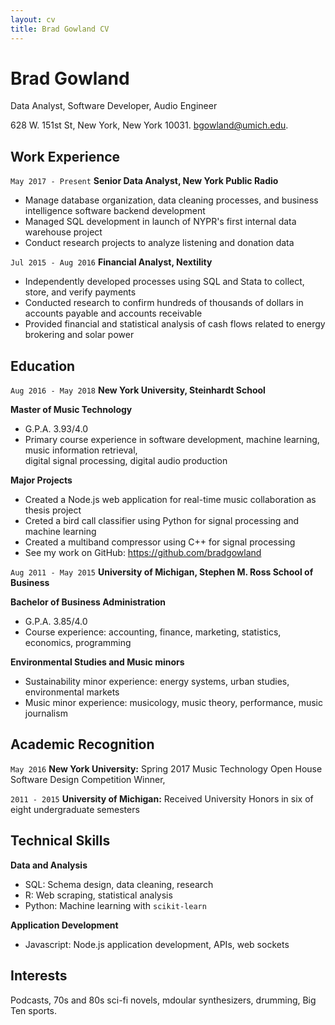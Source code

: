 ```yaml
---
layout: cv
title: Brad Gowland CV
---
```

# Brad Gowland
Data Analyst, Software Developer, Audio Engineer

628 W. 151st St,
New York, New York 10031. bgowland@umich.edu.

## Work Experience

`May 2017 - Present`
__Senior Data Analyst, New York Public Radio__

  - Manage database organization, data cleaning processes, and business intelligence software backend development
  - Managed SQL development in launch of NYPR's first internal data warehouse project
  - Conduct research projects to analyze listening and donation data


`Jul 2015 - Aug 2016`
__Financial Analyst, Nextility__

  - Independently developed processes using SQL and Stata to collect, store, and verify payments
  - Conducted research to confirm hundreds of thousands of dollars in accounts payable and accounts receivable
  - Provided financial and statistical analysis of cash flows related to energy brokering and solar power

## Education

`Aug 2016 - May 2018`
__New York University, Steinhardt School__

**Master of Music Technology**
- G.P.A. 3.93/4.0
- Primary course experience in software development, machine learning, music information retrieval,<br/> digital signal
processing, digital audio production
  
**Major Projects**
- Created a Node.js web application for real-time music collaboration as thesis project
- Creted a bird call classifier using Python for signal processing and machine learning
- Created a multiband compressor using C++ for signal processing
- See my work on GitHub: https://github.com/bradgowland


`Aug 2011 - May 2015`
__University of Michigan, Stephen M. Ross School of Business__

**Bachelor of Business Administration** 
- G.P.A. 3.85/4.0
- Course experience: accounting, finance, marketing, statistics, economics, programming

**Environmental Studies and Music minors**
- Sustainability minor experience: energy systems, urban studies, environmental markets
- Music minor experience: musicology, music theory, performance, music journalism

## Academic Recognition

`May 2016`
**New York University:** Spring 2017 Music Technology Open House Software Design Competition Winner, 

`2011 - 2015`
**University of Michigan:** Received University Honors in six of eight undergraduate semesters

## Technical Skills

**Data and Analysis**
- SQL: Schema design, data cleaning, research
- R: Web scraping, statistical analysis
- Python: Machine learning with `scikit-learn`

**Application Development**
- Javascript: Node.js application development, APIs, web sockets
  
## Interests 

Podcasts, 70s and 80s sci-fi novels, mdoular synthesizers, drumming, Big Ten sports.

<!-- ### Footer
Last updated: Jan 2018 -->


